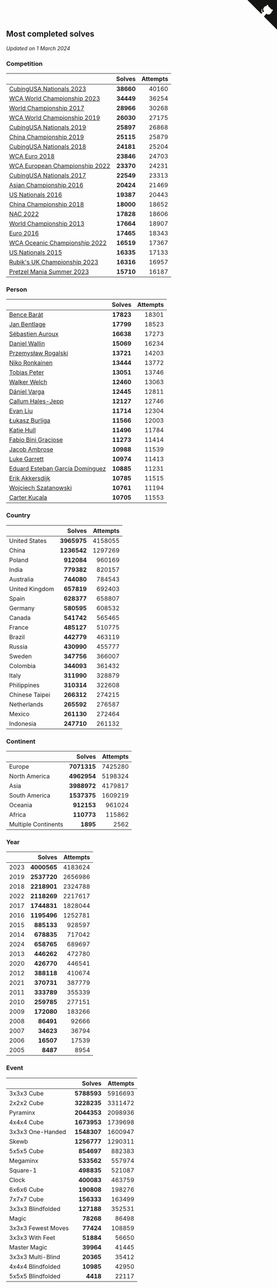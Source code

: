 ## Most completed solves

*Updated on  1 March 2024*


### Competition

|  | Solves | Attempts |
| :--- | ---: | ---: |
| [CubingUSA Nationals 2023](https://www.worldcubeassociation.org/competitions/CubingUSANationals2023) | **38660** | 40160 |
| [WCA World Championship 2023](https://www.worldcubeassociation.org/competitions/WC2023) | **34449** | 36254 |
| [World Championship 2017](https://www.worldcubeassociation.org/competitions/WC2017) | **28966** | 30268 |
| [WCA World Championship 2019](https://www.worldcubeassociation.org/competitions/WC2019) | **26030** | 27175 |
| [CubingUSA Nationals 2019](https://www.worldcubeassociation.org/competitions/CubingUSANationals2019) | **25897** | 26868 |
| [China Championship 2019](https://www.worldcubeassociation.org/competitions/ChinaChampionship2019) | **25115** | 25879 |
| [CubingUSA Nationals 2018](https://www.worldcubeassociation.org/competitions/CubingUSANationals2018) | **24181** | 25204 |
| [WCA Euro 2018](https://www.worldcubeassociation.org/competitions/Euro2018) | **23846** | 24703 |
| [WCA European Championship 2022](https://www.worldcubeassociation.org/competitions/Euro2022) | **23370** | 24231 |
| [CubingUSA Nationals 2017](https://www.worldcubeassociation.org/competitions/CubingUSANationals2017) | **22549** | 23313 |
| [Asian Championship 2016](https://www.worldcubeassociation.org/competitions/AsianChampionship2016) | **20424** | 21469 |
| [US Nationals 2016](https://www.worldcubeassociation.org/competitions/USNationals2016) | **19387** | 20443 |
| [China Championship 2018](https://www.worldcubeassociation.org/competitions/ChinaChampionship2018) | **18000** | 18652 |
| [NAC 2022](https://www.worldcubeassociation.org/competitions/NAC2022) | **17828** | 18606 |
| [World Championship 2013](https://www.worldcubeassociation.org/competitions/WC2013) | **17664** | 18907 |
| [Euro 2016](https://www.worldcubeassociation.org/competitions/Euro2016) | **17465** | 18343 |
| [WCA Oceanic Championship 2022](https://www.worldcubeassociation.org/competitions/OC2022) | **16519** | 17367 |
| [US Nationals 2015](https://www.worldcubeassociation.org/competitions/USNationals2015) | **16335** | 17133 |
| [Rubik's UK Championship 2023](https://www.worldcubeassociation.org/competitions/RubiksUKChampionship2023) | **16316** | 16957 |
| [Pretzel Mania Summer 2023](https://www.worldcubeassociation.org/competitions/PretzelManiaSummer2023) | **15710** | 16187 |

### Person

|  | Solves | Attempts |
| :--- | ---: | ---: |
| [Bence Barát](https://www.worldcubeassociation.org/persons/2008BARA01) | **17823** | 18301 |
| [Jan Bentlage](https://www.worldcubeassociation.org/persons/2010BENT01) | **17799** | 18523 |
| [Sébastien Auroux](https://www.worldcubeassociation.org/persons/2008AURO01) | **16638** | 17273 |
| [Daniel Wallin](https://www.worldcubeassociation.org/persons/2013WALL03) | **15069** | 16234 |
| [Przemysław Rogalski](https://www.worldcubeassociation.org/persons/2013ROGA02) | **13721** | 14203 |
| [Niko Ronkainen](https://www.worldcubeassociation.org/persons/2010RONK01) | **13444** | 13772 |
| [Tobias Peter](https://www.worldcubeassociation.org/persons/2014PETE03) | **13051** | 13746 |
| [Walker Welch](https://www.worldcubeassociation.org/persons/2011WELC01) | **12460** | 13063 |
| [Dániel Varga](https://www.worldcubeassociation.org/persons/2008VARG01) | **12445** | 12811 |
| [Callum Hales-Jepp](https://www.worldcubeassociation.org/persons/2012HALE01) | **12127** | 12746 |
| [Evan Liu](https://www.worldcubeassociation.org/persons/2009LIUE01) | **11714** | 12304 |
| [Łukasz Burliga](https://www.worldcubeassociation.org/persons/2013BURL01) | **11566** | 12003 |
| [Katie Hull](https://www.worldcubeassociation.org/persons/2010HULL01) | **11496** | 11784 |
| [Fabio Bini Graciose](https://www.worldcubeassociation.org/persons/2010GRAC02) | **11273** | 11414 |
| [Jacob Ambrose](https://www.worldcubeassociation.org/persons/2010AMBR01) | **10988** | 11539 |
| [Luke Garrett](https://www.worldcubeassociation.org/persons/2017GARR05) | **10974** | 11413 |
| [Eduard Esteban García Domínguez](https://www.worldcubeassociation.org/persons/2011EDUA01) | **10885** | 11231 |
| [Erik Akkersdijk](https://www.worldcubeassociation.org/persons/2005AKKE01) | **10785** | 11515 |
| [Wojciech Szatanowski](https://www.worldcubeassociation.org/persons/2011SZAT01) | **10761** | 11194 |
| [Carter Kucala](https://www.worldcubeassociation.org/persons/2015KUCA01) | **10705** | 11553 |

### Country

|  | Solves | Attempts |
| :--- | ---: | ---: |
| United States | **3965975** | 4158055 |
| China | **1236542** | 1297269 |
| Poland | **912084** | 960169 |
| India | **779382** | 820157 |
| Australia | **744080** | 784543 |
| United Kingdom | **657819** | 692403 |
| Spain | **628377** | 658807 |
| Germany | **580595** | 608532 |
| Canada | **541742** | 565465 |
| France | **485127** | 510775 |
| Brazil | **442779** | 463119 |
| Russia | **430990** | 455777 |
| Sweden | **347756** | 366007 |
| Colombia | **344093** | 361432 |
| Italy | **311990** | 328879 |
| Philippines | **310314** | 322608 |
| Chinese Taipei | **266312** | 274215 |
| Netherlands | **265592** | 276587 |
| Mexico | **261130** | 272464 |
| Indonesia | **247710** | 261132 |

### Continent

|  | Solves | Attempts |
| :--- | ---: | ---: |
| Europe | **7071315** | 7425280 |
| North America | **4962954** | 5198324 |
| Asia | **3988972** | 4179817 |
| South America | **1537375** | 1609219 |
| Oceania | **912153** | 961024 |
| Africa | **110773** | 115862 |
| Multiple Continents | **1895** | 2562 |

### Year

|  | Solves | Attempts |
| :--- | ---: | ---: |
| 2023 | **4000565** | 4183624 |
| 2019 | **2537720** | 2656986 |
| 2018 | **2218901** | 2324788 |
| 2022 | **2118269** | 2217617 |
| 2017 | **1744831** | 1828044 |
| 2016 | **1195496** | 1252781 |
| 2015 | **885133** | 928597 |
| 2014 | **678835** | 717042 |
| 2024 | **658765** | 689697 |
| 2013 | **446262** | 472780 |
| 2020 | **426770** | 446541 |
| 2012 | **388118** | 410674 |
| 2021 | **370731** | 387779 |
| 2011 | **333789** | 355339 |
| 2010 | **259785** | 277151 |
| 2009 | **172080** | 183266 |
| 2008 | **86491** | 92666 |
| 2007 | **34623** | 36794 |
| 2006 | **16507** | 17539 |
| 2005 | **8487** | 8954 |

### Event

|  | Solves | Attempts |
| :--- | ---: | ---: |
| 3x3x3 Cube | **5788593** | 5916693 |
| 2x2x2 Cube | **3228235** | 3311472 |
| Pyraminx | **2044353** | 2098936 |
| 4x4x4 Cube | **1673953** | 1739698 |
| 3x3x3 One-Handed | **1548307** | 1600947 |
| Skewb | **1256777** | 1290311 |
| 5x5x5 Cube | **854697** | 882383 |
| Megaminx | **533562** | 557974 |
| Square-1 | **498835** | 521087 |
| Clock | **400083** | 463759 |
| 6x6x6 Cube | **190808** | 198276 |
| 7x7x7 Cube | **156333** | 163499 |
| 3x3x3 Blindfolded | **127188** | 352531 |
| Magic | **78268** | 86498 |
| 3x3x3 Fewest Moves | **77424** | 108859 |
| 3x3x3 With Feet | **51884** | 56650 |
| Master Magic | **39964** | 41445 |
| 3x3x3 Multi-Blind | **20365** | 35412 |
| 4x4x4 Blindfolded | **10985** | 42950 |
| 5x5x5 Blindfolded | **4418** | 22117 |


<a href="https://github.com/jonatanklosko/wca_statistics" class="github-corner" aria-label="View source on Github"><svg width="80" height="80" viewBox="0 0 250 250" style="fill:#151513; color:#fff; position: absolute; top: 0; border: 0; right: 0;" aria-hidden="true"><path d="M0,0 L115,115 L130,115 L142,142 L250,250 L250,0 Z"></path><path d="M128.3,109.0 C113.8,99.7 119.0,89.6 119.0,89.6 C122.0,82.7 120.5,78.6 120.5,78.6 C119.2,72.0 123.4,76.3 123.4,76.3 C127.3,80.9 125.5,87.3 125.5,87.3 C122.9,97.6 130.6,101.9 134.4,103.2" fill="currentColor" style="transform-origin: 130px 106px;" class="octo-arm"></path><path d="M115.0,115.0 C114.9,115.1 118.7,116.5 119.8,115.4 L133.7,101.6 C136.9,99.2 139.9,98.4 142.2,98.6 C133.8,88.0 127.5,74.4 143.8,58.0 C148.5,53.4 154.0,51.2 159.7,51.0 C160.3,49.4 163.2,43.6 171.4,40.1 C171.4,40.1 176.1,42.5 178.8,56.2 C183.1,58.6 187.2,61.8 190.9,65.4 C194.5,69.0 197.7,73.2 200.1,77.6 C213.8,80.2 216.3,84.9 216.3,84.9 C212.7,93.1 206.9,96.0 205.4,96.6 C205.1,102.4 203.0,107.8 198.3,112.5 C181.9,128.9 168.3,122.5 157.7,114.1 C157.9,116.9 156.7,120.9 152.7,124.9 L141.0,136.5 C139.8,137.7 141.6,141.9 141.8,141.8 Z" fill="currentColor" class="octo-body"></path></svg></a><style>.github-corner:hover .octo-arm{animation:octocat-wave 560ms ease-in-out}@keyframes octocat-wave{0%,100%{transform:rotate(0)}20%,60%{transform:rotate(-25deg)}40%,80%{transform:rotate(10deg)}}@media (max-width:500px){.github-corner:hover .octo-arm{animation:none}.github-corner .octo-arm{animation:octocat-wave 560ms ease-in-out}}</style>
